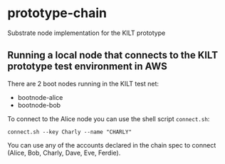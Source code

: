 # prototype-chain

Substrate node implementation for the KILT prototype

## Running a local node that connects to the KILT prototype test environment in AWS

There are 2 boot nodes running in the KILT test net:

* bootnode-alice
* bootnode-bob

To connect to the Alice node you can use the shell script `connect.sh`:

```
connect.sh --key Charly --name "CHARLY"
``` 

You can use any of the accounts declared in the chain spec to connect (Alice, Bob, Charly, Dave, Eve, Ferdie).

